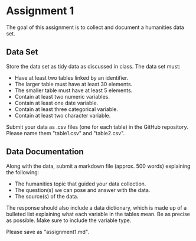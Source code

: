 # Assignment 1

The goal of this assignment is to collect and document a humanities data set. 

## Data Set
Store the data set as tidy data as discussed in class.  The data set must:
- Have at least two tables linked by an identifier. 
- The larger table must have at least 30 elements.
- The smaller table must have at least 5 elements.
- Contain at least two numeric variables.
- Contain at least one date variable.
- Contain at least three categorical variable. 
- Contain at least two character variable.

Submit your data as .csv files  (one for each table) in the GitHub repository.
Please name them "table1.csv" and "table2.csv".

## Data Documentation

Along with the data, submit a markdown file (approx. 500 words) explaining the following:
- The humanities topic that guided your data collection.
- The question(s) we can pose and answer with the data.
- The source(s) of the data.

The response should also include a data dictionary, which is made up of a bulleted list explaining what each variable in the tables mean. Be as precise as possible.  Make sure to include the variable type. 

Please save as "assignment1.md".
 

 
